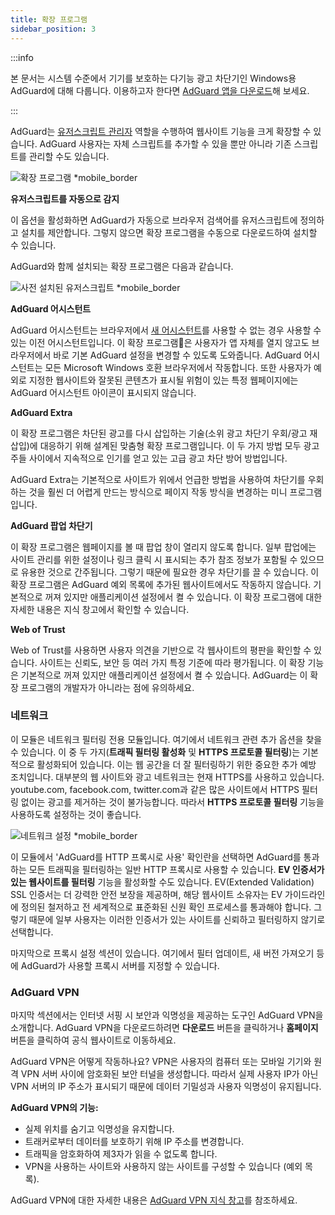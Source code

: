 ```yaml
---
title: 확장 프로그램
sidebar_position: 3
---
```


:::info

본 문서는 시스템 수준에서 기기를 보호하는 다기능 광고 차단기인 Windows용 AdGuard에 대해 다룹니다. 이용하고자 한다면 [AdGuard 앱을 다운로드](https://agrd.io/download-kb-adblock)해 보세요.

:::

AdGuard는 [유저스크립트 관리자](/general/userscripts) 역할을 수행하여 웹사이트 기능을 크게 확장할 수 있습니다. AdGuard 사용자는 자체 스크립트를 추가할 수 있을 뿐만 아니라 기존 스크립트를 관리할 수도 있습니다.

![확장 프로그램 \*mobile\_border](https://cdn.adtidy.org/content/kb/ad_blocker/windows/overview/userscripts.png)

**유저스크립트를 자동으로 감지**

이 옵션을 활성화하면 AdGuard가 자동으로 브라우저 검색어를 유저스크립트에 정의하고 설치를 제안합니다. 그렇지 않으면 확장 프로그램을 수동으로 다운로드하여 설치할 수 있습니다.

AdGuard와 함께 설치되는 확장 프로그램은 다음과 같습니다.

![사전 설치된 유저스크립트 \*mobile\_border](https://cdn.adtidy.org/content/kb/ad_blocker/windows/overview/preinstalled-userscripts.png)

**AdGuard 어시스턴트**

AdGuard 어시스턴트는 브라우저에서 [새 어시스턴트](/adguard-for-windows/browser-assistant.md)를 사용할 수 없는 경우 사용할 수 있는 이전 어시스턴트입니다. 이 확장 프로그램은 사용자가 앱 자체를 열지 않고도 브라우저에서 바로 기본 AdGuard 설정을 변경할 수 있도록 도와줍니다. AdGuard 어시스턴트는 모든 Microsoft Windows 호환 브라우저에서 작동합니다. 또한 사용자가 예외로 지정한 웹사이트와 잘못된 콘텐츠가 표시될 위험이 있는 특정 웹페이지에는 AdGuard 어시스턴트 아이콘이 표시되지 않습니다.

**AdGuard Extra**

이 확장 프로그램은 차단된 광고를 다시 삽입하는 기술(소위 광고 차단기 우회/광고 재삽입)에 대응하기 위해 설계된 맞춤형 확장 프로그램입니다. 이 두 가지 방법 모두 광고주들 사이에서 지속적으로 인기를 얻고 있는 고급 광고 차단 방어 방법입니다.

AdGuard Extra는 기본적으로 사이트가 위에서 언급한 방법을 사용하여 차단기를 우회하는 것을 훨씬 더 어렵게 만드는 방식으로 페이지 작동 방식을 변경하는 미니 프로그램입니다.

**AdGuard 팝업 차단기**

이 확장 프로그램은 웹페이지를 볼 때 팝업 창이 열리지 않도록 합니다. 일부 팝업에는 사이트 관리를 위한 설정이나 링크 클릭 시 표시되는 추가 참조 정보가 포함될 수 있으므로 유용한 것으로 간주됩니다. 그렇기 때문에 필요한 경우 차단기를 끌 수 있습니다. 이 확장 프로그램은 AdGuard 예외 목록에 추가된 웹사이트에서도 작동하지 않습니다. 기본적으로 꺼져 있지만 애플리케이션 설정에서 켤 수 있습니다. 이 확장 프로그램에 대한 자세한 내용은 지식 창고에서 확인할 수 있습니다.

**Web of Trust**

Web of Trust를 사용하면 사용자 의견을 기반으로 각 웹사이트의 평판을 확인할 수 있습니다. 사이트는 신뢰도, 보안 등 여러 가지 특정 기준에 따라 평가됩니다. 이 확장 기능은 기본적으로 꺼져 있지만 애플리케이션 설정에서 켤 수 있습니다. AdGuard는 이 확장 프로그램의 개발자가 아니라는 점에 유의하세요.

### 네트워크

이 모듈은 네트워크 필터링 전용 모듈입니다. 여기에서 네트워크 관련 추가 옵션을 찾을 수 있습니다. 이 중 두 가지(**트래픽 필터링 활성화** 및 **HTTPS 프로토콜 필터링**)는 기본적으로 활성화되어 있습니다. 이는 웹 공간을 더 잘 필터링하기 위한 중요한 추가 예방 조치입니다. 대부분의 웹 사이트와 광고 네트워크는 현재 HTTPS를 사용하고 있습니다. youtube.com, facebook.com, twitter.com과 같은 많은 사이트에서 HTTPS 필터링 없이는 광고를 제거하는 것이 불가능합니다. 따라서 **HTTPS 프로토콜 필터링** 기능을 사용하도록 설정하는 것이 좋습니다.

![네트워크 설정 \*mobile\_border](https://cdn.adtidy.org/content/kb/ad_blocker/windows/overview/network-settings.png)

이 모듈에서 'AdGuard를 HTTP 프록시로 사용' 확인란을 선택하면 AdGuard를 통과하는 모든 트래픽을 필터링하는 일반 HTTP 프록시로 사용할 수 있습니다. **EV 인증서가 있는 웹사이트를 필터링** 기능을 활성화할 수도 있습니다. EV(Extended Validation) SSL 인증서는 더 강력한 안전 보장을 제공하며, 해당 웹사이트 소유자는 EV 가이드라인에 정의된 철저하고 전 세계적으로 표준화된 신원 확인 프로세스를 통과해야 합니다. 그렇기 때문에 일부 사용자는 이러한 인증서가 있는 사이트를 신뢰하고 필터링하지 않기로 선택합니다.

마지막으로 프록시 설정 섹션이 있습니다. 여기에서 필터 업데이트, 새 버전 가져오기 등에 AdGuard가 사용할 프록시 서버를 지정할 수 있습니다.

### AdGuard VPN

마지막 섹션에서는 인터넷 서핑 시 보안과 익명성을 제공하는 도구인 AdGuard VPN을 소개합니다. AdGuard VPN을 다운로드하려면 **다운로드** 버튼을 클릭하거나 **홈페이지** 버튼을 클릭하여 공식 웹사이트로 이동하세요.

AdGuard VPN은 어떻게 작동하나요? VPN은 사용자의 컴퓨터 또는 모바일 기기와 원격 VPN 서버 사이에 암호화된 보안 터널을 생성합니다. 따라서 실제 사용자 IP가 아닌 VPN 서버의 IP 주소가 표시되기 때문에 데이터 기밀성과 사용자 익명성이 유지됩니다.

**AdGuard VPN의 기능:**

- 실제 위치를 숨기고 익명성을 유지합니다.
- 트래커로부터 데이터를 보호하기 위해 IP 주소를 변경합니다.
- 트래픽을 암호화하여 제3자가 읽을 수 없도록 합니다.
- VPN을 사용하는 사이트와 사용하지 않는 사이트를 구성할 수 있습니다 (예외 목록).

AdGuard VPN에 대한 자세한 내용은 [AdGuard VPN 지식 창고](https://adguard-vpn.com/kb/)를 참조하세요.

